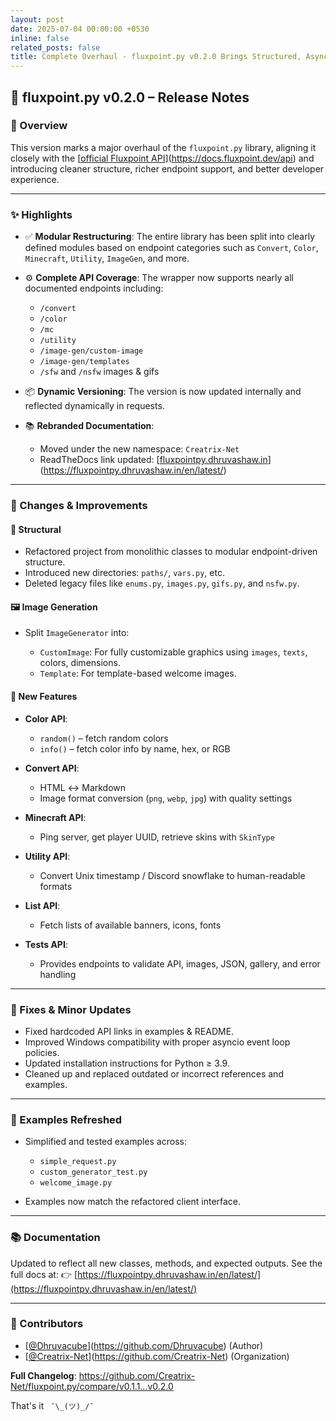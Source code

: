 ```yaml
---
layout: post
date: 2025-07-04 00:00:00 +0530
inline: false
related_posts: false
title: Complete Overhaul - fluxpoint.py v0.2.0 Brings Structured, Async-First Design
---
```


## 🔖 fluxpoint.py v0.2.0 – Release Notes

### 🚀 Overview

This version marks a major overhaul of the `fluxpoint.py` library, aligning it closely with the [[official Fluxpoint API](https://docs.fluxpoint.dev/api)](https://docs.fluxpoint.dev/api) and introducing cleaner structure, richer endpoint support, and better developer experience.

---

### ✨ Highlights

* ✅ **Modular Restructuring**: The entire library has been split into clearly defined modules based on endpoint categories such as `Convert`, `Color`, `Minecraft`, `Utility`, `ImageGen`, and more.
* ⚙️ **Complete API Coverage**: The wrapper now supports nearly all documented endpoints including:

  * `/convert`
  * `/color`
  * `/mc`
  * `/utility`
  * `/image-gen/custom-image`
  * `/image-gen/templates`
  * `/sfw` and `/nsfw` images & gifs
* 📦 **Dynamic Versioning**: The version is now updated internally and reflected dynamically in requests.
* 📚 **Rebranded Documentation**:

  * Moved under the new namespace: `Creatrix-Net`
  * ReadTheDocs link updated: [[fluxpointpy.dhruvashaw.in](https://fluxpointpy.dhruvashaw.in/en/latest/)](https://fluxpointpy.dhruvashaw.in/en/latest/)

---

### 🔧 Changes & Improvements

#### 🧱 Structural

* Refactored project from monolithic classes to modular endpoint-driven structure.
* Introduced new directories: `paths/`, `vars.py`, etc.
* Deleted legacy files like `enums.py`, `images.py`, `gifs.py`, and `nsfw.py`.

#### 🖼️ Image Generation

* Split `ImageGenerator` into:

  * `CustomImage`: For fully customizable graphics using `images`, `texts`, colors, dimensions.
  * `Template`: For template-based welcome images.

#### 🌈 New Features

* **Color API**:

  * `random()` – fetch random colors
  * `info()` – fetch color info by name, hex, or RGB

* **Convert API**:

  * HTML ↔ Markdown
  * Image format conversion (`png`, `webp`, `jpg`) with quality settings

* **Minecraft API**:

  * Ping server, get player UUID, retrieve skins with `SkinType`

* **Utility API**:

  * Convert Unix timestamp / Discord snowflake to human-readable formats

* **List API**:

  * Fetch lists of available banners, icons, fonts

* **Tests API**:

  * Provides endpoints to validate API, images, JSON, gallery, and error handling

---

### 🐛 Fixes & Minor Updates

* Fixed hardcoded API links in examples & README.
* Improved Windows compatibility with proper asyncio event loop policies.
* Updated installation instructions for Python ≥ 3.9.
* Cleaned up and replaced outdated or incorrect references and examples.

---

### 🧪 Examples Refreshed

* Simplified and tested examples across:

  * `simple_request.py`
  * `custom_generator_test.py`
  * `welcome_image.py`
* Examples now match the refactored client interface.

---

### 📚 Documentation

Updated to reflect all new classes, methods, and expected outputs. See the full docs at:
👉 [https://fluxpointpy.dhruvashaw.in/en/latest/](https://fluxpointpy.dhruvashaw.in/en/latest/)

---

### 👥 Contributors

* [[@Dhruvacube](https://github.com/Dhruvacube)](https://github.com/Dhruvacube) (Author)
* [[@Creatrix-Net](https://github.com/Creatrix-Net)](https://github.com/Creatrix-Net) (Organization)

**Full Changelog**: https://github.com/Creatrix-Net/fluxpoint.py/compare/v0.1.1...v0.2.0


That's it `` ¯\_(ツ)_/¯``
